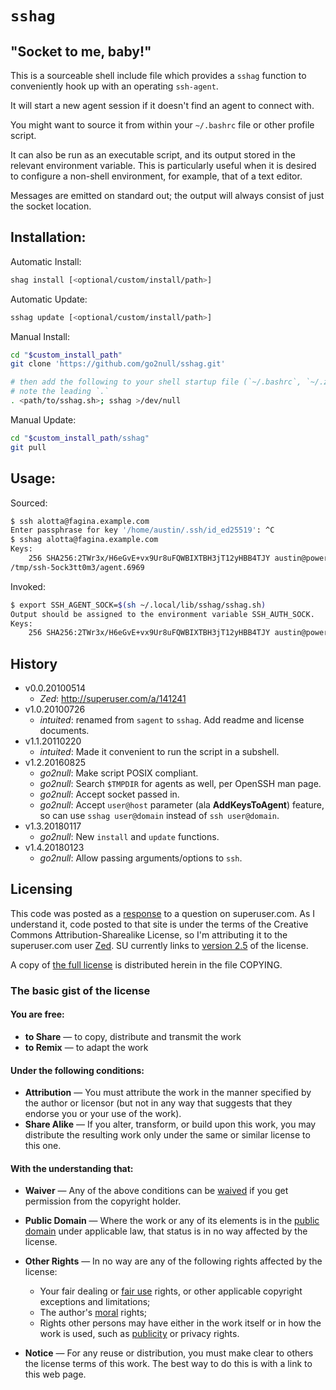 `sshag`
=======

## "Socket to me, baby!"

This is a sourceable shell include file which provides a `sshag` function to
conveniently hook up with an operating `ssh-agent`.

It will start a new agent session if it doesn't find an agent to connect with.

You might want to source it from within your `~/.bashrc` file or other profile
script.

It can also be run as an executable script, and its output stored in the
relevant environment variable.  This is particularly useful when it is desired
to configure a non-shell environment, for example, that of a text editor.

Messages are emitted on standard out;
the output will always consist of just the socket location.


## Installation:

Automatic Install:

```sh
shag install [<optional/custom/install/path>]
```

Automatic Update:

```sh
sshag update [<optional/custom/install/path>]
```

Manual Install:

```sh
cd "$custom_install_path"
git clone 'https://github.com/go2null/sshag.git'

# then add the following to your shell startup file (`~/.bashrc`, `~/.zshrc`):
# note the leading `.`
. <path/to/sshag.sh>; sshag >/dev/null
```

Manual Update:
```sh
cd "$custom_install_path/sshag"
git pull
```


## Usage:

Sourced:

```sh
$ ssh alotta@fagina.example.com
Enter passphrase for key '/home/austin/.ssh/id_ed25519': ^C
$ sshag alotta@fagina.example.com
Keys:
    256 SHA256:2TWr3x/H6eGvE+vx9Ur8uFQWBIXTBH3jT12yHBB4TJY austin@powers (ED25519)
/tmp/ssh-5ock3tt0m3/agent.6969
```

Invoked:

```sh
$ export SSH_AGENT_SOCK=$(sh ~/.local/lib/sshag/sshag.sh)
Output should be assigned to the environment variable SSH_AUTH_SOCK.
Keys:
    256 SHA256:2TWr3x/H6eGvE+vx9Ur8uFQWBIXTBH3jT12yHBB4TJY austin@powers (ED25519)
```


## History

-   v0.0.20100514
    - *Zed*: http://superuser.com/a/141241
-   v1.0.20100726
    - *intuited*: renamed from `sagent` to `sshag`. Add readme and license documents.
-   v1.1.20110220
    - *intuited*: Made it convenient to run the script in a subshell.
-   v1.2.20160825
    - *go2null*: Make script POSIX compliant.
    - *go2null*: Search `$TMPDIR` for agents as well, per OpenSSH man page.
    - *go2null*: Accept socket passed in.
    - *go2null*: Accept `user@host` parameter (ala **AddKeysToAgent**) feature,
          so can use `sshag user@domain` instead of `ssh user@domain`.
-   v1.3.20180117
    - *go2null*: New `install` and `update` functions.
-   v1.4.20180123
    - *go2null*: Allow passing arguments/options to `ssh`.

## Licensing

This code was posted as a [response] to a question on superuser.com.
As I understand it, code posted to that site is under the terms of the
Creative Commons Attribution-Sharealike License,
so I'm attributing it to the superuser.com user [Zed].
SU currently links to [version 2.5] of the license.

A copy of [the full license] is distributed herein in the file COPYING.

### The basic gist of the license

#### You are free:

-   **to Share** — to copy, distribute and transmit the work
-   **to Remix** — to adapt the work

#### Under the following conditions:

-   **Attribution** — You must attribute the work in the manner
    specified by the author or licensor (but not in any way that
    suggests that they endorse you or your use of the work).
-   **Share Alike** — If you alter, transform, or build upon this
    work, you may distribute the resulting work only under the same or
    similar license to this one.


#### With the understanding that:

-   **Waiver** — Any of the above conditions can be [waived]
    if you get permission from the copyright holder.
-   **Public Domain** — Where the work or any of its elements
    is in the [public domain] under applicable law,
    that status is in no way affected by the license.
-   **Other Rights** — In no way are any of the following rights
    affected by the license:
    -   Your fair dealing or [fair use] rights,
        or other applicable copyright exceptions and limitations;
    -   The author's [moral] rights;
    -   Rights other persons may have either in the work itself
        or in how the work is used, such as [publicity] or privacy rights.

-   **Notice** — For any reuse or distribution, you must make clear
    to others the license terms of this work. The best way to do this
    is with a link to this web page.

[response]: http://superuser.com/questions/141044/sharing-the-same-ssh-agent-among-multiple-login-sessions#answer-141241
[Zed]: http://superuser.com/users/33648/zed
[version 2.5]: http://creativecommons.org/licenses/by-sa/2.5/
[the full license]: http://creativecommons.org/licenses/by-sa/2.5/legalcode
[waived]: http://wiki.creativecommons.org/Frequently_Asked_Questions#Can_I_change_the_terms_of_a_CC_license_or_waive_some_of_its_conditions.3F
[public domain]: http://wiki.creativecommons.org/Public_domain
[fair use]: http://wiki.creativecommons.org/Frequently_Asked_Questions#Do_Creative_Commons_licenses_affect_fair_use.2C_fair_dealing_or_other_exceptions_to_copyright.3F
[moral]: http://wiki.creativecommons.org/Frequently_Asked_Questions#I_don.E2.80.99t_like_the_way_a_person_has_used_my_work_in_a_derivative_work_or_included_it_in_a_collective_work.3B_what_can_I_do.3F
[publicity]: http://wiki.creativecommons.org/Frequently_Asked_Questions#When_are_publicity_rights_relevant.3F
